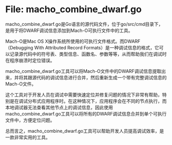 # File: macho_combine_dwarf.go

macho_combine_dwarf.go是Go语言的源代码文件，位于go/src/cmd目录下，是用于将DWARF调试信息添加到Mach-O可执行文件中的工具。

Mach-O是Mac OS X操作系统所使用的可执行文件格式。而DWARF（Debugging With Attributed Record Formats）是一种调试信息的格式，它可以记录源代码中的符号表、类型信息、函数名、参数等等，从而帮助我们在调试时在程序崩溃时定位错误。

macho_combine_dwarf.go工具可以将Mach-O文件中的DWARF调试信息提取出来，并将其跟源代码的调试信息进行合并，然后重新生成一个带有完整调试信息的Mach-O文件。

这个工具对于开发人员在调试中需要快速定位并修复问题的情况下非常有帮助，特别是在调试分布式应用程序时。在这种情况下，应用程序会在不同的节点执行，而本地调试器无法查看其他节点上的调试信息，因此使用macho_combine_dwarf.go工具可以将所有的DWARF调试信息合并到单个可执行文件中，方便定位问题。

总而言之，macho_combine_dwarf.go工具可以帮助开发人员提高调试效率，是一款非常实用的工具。

